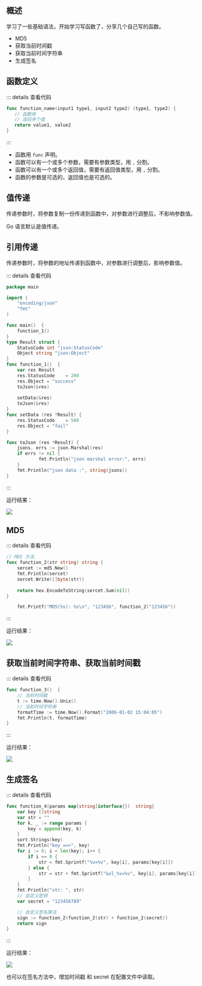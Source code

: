 ## 概述

学习了一些基础语法，开始学习写函数了，分享几个自己写的函数。

- MD5
- 获取当前时间戳
- 获取当前时间字符串
- 生成签名

## 函数定义

::: details 查看代码
```go
func function_name(input1 type1, input2 type2) (type1, type2) {
   // 函数体
   // 返回多个值
   return value1, value2
}
```
:::

- 函数用 `func` 声明。
- 函数可以有一个或多个参数，需要有参数类型，用 `,` 分割。
- 函数可以有一个或多个返回值，需要有返回值类型，用 `,` 分割。
- 函数的参数是可选的，返回值也是可选的。

## 值传递

传递参数时，将参数复制一份传递到函数中，对参数进行调整后，不影响参数值。

Go 语言默认是值传递。

## 引用传递

传递参数时，将参数的地址传递到函数中，对参数进行调整后，影响参数值。


::: details 查看代码
```go
package main

import (
	"encoding/json"
	"fmt"
)

func main()  {
	function_1()
}
type Result struct {
	StatusCode int "json:StatusCode"
	Object string "json:Object"
}
func function_1()  {
	var res Result
	res.StatusCode    = 200
	res.Object = "success"
	toJson(&res)
	
	setData(&res)
	toJson(&res)	
}
func setData (res *Result) {
	res.StatusCode    = 500
	res.Object = "fail"
}

func toJson (res *Result) {
	jsons, errs := json.Marshal(res)
	if errs != nil {
			fmt.Println("json marshal error:", errs)
	}
	fmt.Println("json data :", string(jsons))
}
```
:::

运行结果：

![](https://img-blog.csdnimg.cn/d4354211546742a3987c8f5cc789fa6a.png)


## MD5

::: details 查看代码

```go
// MD5 方法
func function_2(str string) string {
	sercet := md5.New()
	fmt.Println(sercet)
	sercet.Write([]byte(str))
	
	return hex.EncodeToString(sercet.Sum(nil))
}

	fmt.Printf("MD5(%s): %s\n", "123456", function_2("123456"))
```
:::

运行结果：

![](https://img-blog.csdnimg.cn/8a42c75047f14e4483cb0e2fd44e8482.png)


## 获取当前时间字符串、获取当前时间戳

::: details 查看代码
```go
func function_3()  {
	// 当前时间戳
	t := time.Now().Unix()
	// 当前时间字符串
	formatTime := time.Now().Format("2006-01-02 15:04:05")
	fmt.Println(t, formatTime)
}

```
:::

运行结果：

![](https://img-blog.csdnimg.cn/f237ddcb1bb94b0aa515b102333ec26e.png)



## 生成签名

::: details 查看代码

```go
func function_4(params map[string]interface{})  string{
	var key []string
	var str = ""
	for k, _ := range params {
		key = append(key, k)
	}
	sort.Strings(key)
	fmt.Println("key ==>", key)
	for i := 0; i < len(key); i++ {
		if i == 0 {
			str = fmt.Sprintf("%v=%v", key[i], params[key[i]])
		} else {
			str = str + fmt.Sprintf("&xl_%v=%v", key[i], params[key[i]])
		}
	}
	fmt.Println("str: ", str)
	// 自定义密钥
	var secret = "123456789"

	// 自定义签名算法
	sign := function_2(function_2(str) + function_2(secret))
	return sign
}

```
:::

运行结果：

![](https://img-blog.csdnimg.cn/a9d74e29de954103881b842810d882ca.png)


也可以在签名方法中，增加时间戳 和 secret 在配置文件中读取。